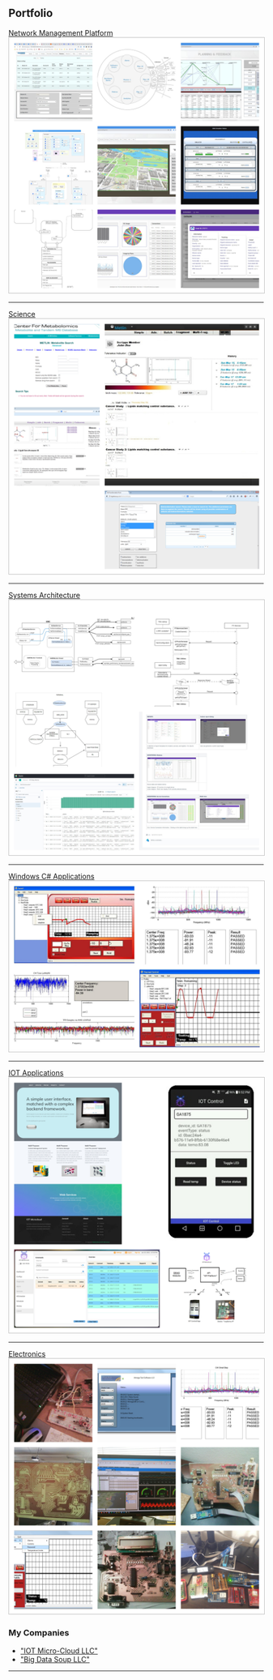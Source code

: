 ## Portfolio

[Network Management Platform](/network)
<img class="feature" src="images/network.jpg?raw=true"/>

---

[Science](/science)
<img  class="feature" src="images/science.jpg?raw=true"/>

---

[Systems Architecture](/architecture)
<img class="feature" src="images/architecture.jpg?raw=true"/>

---
 
[Windows C# Applications](/windows)
<img class="feature" src="images/windows.jpg?raw=true"/>

---

[IOT Applications](/iot)
<img class="feature" src="images/iotmicrocloud.jpg?raw=true"/>
 
---

[Electronics](/electronics)
<img class="feature" src="images/electronics.jpg?raw=true"/>



### My Companies

- [ "IOT Micro-Cloud LLC"](http://iotmicrocloud.com/)
- [ "Big Data Soup LLC"](http://bigdatasoup.com/)

---
 

 <style>
.feature{
    border: 1px solid silver !important;
}

</style>